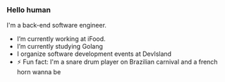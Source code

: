 ### Hello human 


I'm a back-end software engineer.

- I’m currently working at iFood.
- I’m currently studying Golang
- I organize software development events at DevIsland
- ⚡ Fun fact: I'm a snare drum player on Brazilian carnival and a french horn wanna be


